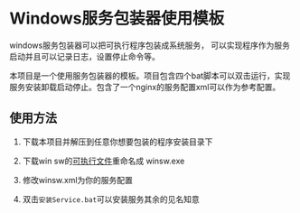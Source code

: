 # Windows服务包装器使用模板

windows服务包装器可以把可执行程序包装成系统服务，
可以实现程序作为服务启动并且可以记录日志，设置停止命令等。

本项目是一个使用服务包装器的模板。项目包含四个bat脚本可以双击运行，实现服务安装卸载启动停止。包含了一个nginx的服务配置xml可以作为参考配置。

## 使用方法

1. 下载本项目并解压到任意你想要包装的程序安装目录下

2. 下载win sw的[可执行文件](https://github.com/winsw/winsw/releases/latest)重命名成 winsw.exe

3. 修改winsw.xml为你的服务配置
4. 双击`安装Service.bat`可以安装服务其余的见名知意

